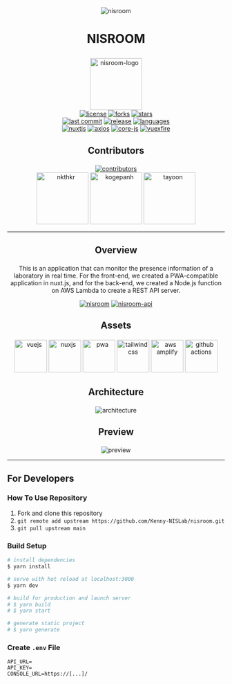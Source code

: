 <div align="center">
<img alt="nisroom" src="https://user-images.githubusercontent.com/49851726/117984555-e71ccc80-b372-11eb-9fed-a0f8d9260026.png">
</div>

# <p align="center">NISROOM</p>

<div align="center">
<img height="120px" alt="nisroom-logo" src="https://user-images.githubusercontent.com/49851726/118422474-4164b700-b6fe-11eb-9e7b-fe1091ec94b1.png">
</div>

<div align="center">
<a href="https://github.com/Kenny-NISLab/nisroom/blob/main/LICENSE.txt"><img src="https://img.shields.io/github/license/Kenny-NISLab/nisroom" alt="license"></a>
<a href="https://github.com/Kenny-NISLab/nisroom/network/members"><img src="https://shields.io/github/forks/Kenny-NISLab/nisroom?style=social" alt="forks"></a>
<a href="https://github.com/Kenny-NISLab/nisroom/stargazers"><img src="https://shields.io/github/stars/Kenny-NISLab/nisroom?style=social" alt="stars"></a>
</div>

<div align="center">
<a href="https://github.com/Kenny-NISLab/nisroom/commits/main"><img src="https://img.shields.io/github/last-commit/Kenny-NISLab/nisroom" alt="last commit"></a>
<a href="https://github.com/Kenny-NISLab/nisroom/releases"><img src="https://img.shields.io/github/v/release/Kenny-NISLab/nisroom" alt="release"></a>
<a href="https://github.com/Kenny-NISLab/nisroom"><img src="https://img.shields.io/github/languages/top/Kenny-NISLab/nisroom" alt="languages"></a>
</div>

<div align="center">
<a href="https://github.com/Kenny-NISLab/nisroom/blob/main/package.json"><img src="https://shields.io/github/package-json/dependency-version/Kenny-NISLab/nisroom/nuxt" alt="nuxtjs"></a>
<a href="https://github.com/Kenny-NISLab/nisroom/blob/main/package.json"><img src="https://shields.io/github/package-json/dependency-version/Kenny-NISLab/nisroom/axios" alt="axios"></a>
<a href="https://github.com/Kenny-NISLab/nisroom/blob/main/package.json"><img src="https://shields.io/github/package-json/dependency-version/Kenny-NISLab/nisroom/core-js" alt="core-js"></a>
<a href="https://github.com/Kenny-NISLab/nisroom/blob/main/package.json"><img src="https://shields.io/github/package-json/dependency-version/Kenny-NISLab/nisroom/vuexfire" alt="vuexfire"></a>
</div>

## <p align="center">Contributors</p>

<div align="center">
<a href="https://github.com/Kenny-NISLab/nisroom/graphs/contributors"><img src="https://img.shields.io/github/contributors/Kenny-NISLab/nisroom" alt="contributors"></a>
</div>

<div align="center">
<a href="https://github.com/nkthkr"><img src="https://avatars.githubusercontent.com/u/55532835?v=4" alt="nkthkr" height="120px"></a>
<a href="https://github.com/kogepanh"><img src="https://avatars.githubusercontent.com/u/49851726?v=4" alt="kogepanh" height="120px"></a>
<a href="https://github.com/tayoon"><img src="https://avatars.githubusercontent.com/u/52265901?v=4" alt="tayoon" height="120px"></a>
</div>

---

## <p align="center">Overview</p>

<p align="center">This is an application that can monitor the presence information of a laboratory in real time. For the front-end, we created a PWA-compatible application in nuxt.js, and for the back-end, we created a Node.js function on AWS Lambda to create a REST API server.</p>

<div align="center">
<a href="https://github.com/Kenny-NISLab/nisroom"><img src="https://img.shields.io/badge/GitHub-nisroom-orange" alt="nisroom"></a>
<a href="https://github.com/Kenny-NISLab/nisroom-api"><img src="https://img.shields.io/badge/GitHub-nisroom--api-orange" alt="nisroom-api"></a>
</div>

## <p align="center">Assets</p>

<div align="center">
<a href="https://jp.vuejs.org/index.html" target="_blank" rel="noopener noreferrer"><img src="https://user-images.githubusercontent.com/49851726/118424838-ebded900-b702-11eb-90a3-d183b9bd0dd3.png" alt="vuejs" height="75px"></a>
<a href="https://ja.nuxtjs.org/" target="_blank" rel="noopener noreferrer"><img src="https://user-images.githubusercontent.com/49851726/118424833-eaadac00-b702-11eb-8707-a07d497bcc44.png" alt="nuxjs" height="75px"></a>
<a href="https://web.dev/progressive-web-apps/" target="_blank" rel="noopener noreferrer"><img src="https://user-images.githubusercontent.com/49851726/118424834-eb464280-b702-11eb-805b-77725574ed6a.png" alt="pwa" height="75px"></a>
<a href="https://tailwindcss.com/" target="_blank" rel="noopener noreferrer"><img src="https://user-images.githubusercontent.com/49851726/118424837-eb464280-b702-11eb-8e08-f19e6fe4da85.png" alt="tailwindcss" height="75px"></a>
<a href="https://aws.amazon.com/jp/amplify/" target="_blank" rel="noopener noreferrer"><img src="https://user-images.githubusercontent.com/49851726/118424830-e97c7f00-b702-11eb-9a8f-569b01a51be8.png" alt="aws amplify" height="75px"></a>
<a href="https://github.co.jp/features/actions" target="_blank" rel="noopener noreferrer"><img src="https://user-images.githubusercontent.com/49851726/118424828-e8e3e880-b702-11eb-9645-faaa50a5db7a.png" alt="github actions" height="75px"></a>
</div>

## <p align="center">Architecture</p>

<div align="center">
<img src="https://user-images.githubusercontent.com/49851726/116017595-06311400-a67b-11eb-872c-be969d7a6fb0.png" alt="architecture">
</div>

## <p align="center">Preview</p>

<div align="center">
<img src="https://user-images.githubusercontent.com/49851726/116806120-f5ded480-ab65-11eb-8bf3-a22a857bc3a6.gif" alt="preview">
</div>

---

## For Developers

### How To Use Repository

1. Fork and clone this repository
2. `git remote add upstream https://github.com/Kenny-NISLab/nisroom.git`
3. `git pull upstream main`

### Build Setup

```bash
# install dependencies
$ yarn install

# serve with hot reload at localhost:3000
$ yarn dev

# build for production and launch server
# $ yarn build
# $ yarn start

# generate static project
# $ yarn generate
```

### Create `.env` File

```.env
API_URL=
API_KEY=
CONSOLE_URL=https://[...]/
```
